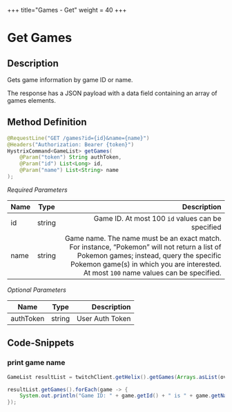 +++
title="Games - Get"
weight = 40
+++

# Get Games

## Description

Gets game information by game ID or name.

The response has a JSON payload with a data field containing an array of games elements.

## Method Definition

```java
@RequestLine("GET /games?id={id}&name={name}")
@Headers("Authorization: Bearer {token}")
HystrixCommand<GameList> getGames(
    @Param("token") String authToken,
	@Param("id") List<Long> id,
	@Param("name") List<String> name
);
```

*Required Parameters*

| Name          | Type      | Description  |
| ------------- |:---------:| -----------------:|
| id | string | Game ID. At most 100 `id` values can be specified |
| name | string | Game name. The name must be an exact match. For instance, “Pokemon” will not return a list of Pokemon games; instead, query the specific Pokemon game(s) in which you are interested. At most `100` name values can be specified. |

*Optional Parameters*

| Name          | Type      | Description  |
| ------------- |:---------:| -----------------:|
| authToken     | string    | User Auth Token |

## Code-Snippets

### print game name

```java
GameList resultList = twitchClient.getHelix().getGames(Arrays.asList(overwatchGameId), null).execute();

resultList.getGames().forEach(game -> {
    System.out.println("Game ID: " + game.getId() + " is " + game.getName());
});
```
